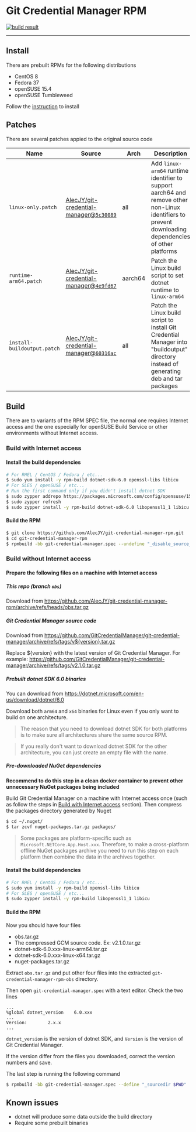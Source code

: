 # Git Credential Manager RPM
[![build result](https://build.opensuse.org/projects/home:AlecJY:gcm/packages/git-credential-manager/badge.svg?type=default)](https://build.opensuse.org/package/show/home:AlecJY:gcm/git-credential-manager)

---

## Install
There are prebuilt RPMs for the following distributions
* CentOS 8
* Fedora 37
* openSUSE 15.4
* openSUSE Tumbleweed

Follow the [instruction](https://software.opensuse.org//download.html?project=home%3AAlecJY%3Agcm&package=git-credential-manager) to install

## Patches
There are several patches appied to the original source code

| Name                        | Source                                                                                                                                      | Arch    | Description                                           |
|-----------------------------|---------------------------------------------------------------------------------------------------------------------------------------------|---------|-------------------------------------------------------|
| `linux-only.patch`          | [AlecJY/git-credential-manager@`5c30089`](https://github.com/AlecJY/git-credential-manager/commit/5c30089595ae88ad42793b40a14b43436a6538d3) | all     | Add `linux-arm64` runtime identifier to support aarch64 and remove other non-Linux identifiers to prevent downloading dependencies of other platforms |
| `runtime-arm64.patch`       | [AlecJY/git-credential-manager@`4e9fd67`](https://github.com/AlecJY/git-credential-manager/commit/4e9fd673383bb1161bfe2d34c4353b52dd6cf0ed) | aarch64 | Patch the Linux build script to set dotnet runtime to `linux-arm64` |
| `install-buildoutput.patch` | [AlecJY/git-credential-manager@`60316ac`](https://github.com/AlecJY/git-credential-manager/commit/60316acdc92b95fb2337bd531f379dc685dc3f96) | all     | Patch the Linux build script to install Git Credential Manager into "buildoutput" directory instead of generating deb and tar packages |

## Build
There are to variants of the RPM SPEC file, the normal one requires Internet access and the one especially for openSUSE Build Service or other environments without Internet access.

### Build with Internet access

#### Install the build dependencies
```bash
# For RHEL / CentOS / Fedora / etc...
$ sudo yum install -y rpm-build dotnet-sdk-6.0 openssl-libs libicu
# For SLES / openSUSE / etc...
# Run the first command only if you didn't install dotnet SDK
$ sudo zypper addrepo https://packages.microsoft.com/config/opensuse/15/prod.repo
$ sudo zypper refresh
$ sudo zypper install -y rpm-build dotnet-sdk-6.0 libopenssl1_1 libicu
```

#### Build the RPM
```bash
$ git clone https://github.com/AlecJY/git-credential-manager-rpm.git
$ cd git-credential-manager-rpm
$ rpmbuild -bb git-credential-manager.spec --undefine "_disable_source_fetch" --define "_sourcedir $PWD"
```

### Build without Internet access
#### Prepare the following files on a machine with Internet access
##### This repo (branch `obs`)
Download from https://github.com/AlecJY/git-credential-manager-rpm/archive/refs/heads/obs.tar.gz

##### Git Credential Manager source code
Download from https://github.com/GitCredentialManager/git-credential-manager/archive/refs/tags/v${version}.tar.gz

Replace ${version} with the latest version of Git Credential Manager. For example: 
https://github.com/GitCredentialManager/git-credential-manager/archive/refs/tags/v2.1.0.tar.gz

##### Prebuilt dotnet SDK 6.0 binaries
You can download from https://dotnet.microsoft.com/en-us/download/dotnet/6.0

Download both `arm64` and `x64` binaries for Linux even if you only want to build on one architecture.

> The reason that you need to download dotnet SDK for both platforms is to make sure all architectures share the same source RPM.

> If you really don't want to download dotnet SDK for the other architecture, you can just create an empty file with the name.

##### Pre-downloaded NuGet dependencies
**Recommend to do this step in a clean docker container to prevent other unnecessary NuGet packages being included**

Build Git Credential Manager on a machine with Internet access once (such as follow the steps in [Build with Internet access](#build-with-internet-access) section). Then compress the packages directory generated by Nuget
```bash
$ cd ~/.nuget/
$ tar zcvf nuget-packages.tar.gz packages/
```

> Some packages are platform-specific such as `Microsoft.NETCore.App.Host.xxx`. Therefore, to make a cross-platform offline NuGet packages archive you need to run this step on each platform then combine the data in the archives together.

#### Install the build dependencies
```bash
# For RHEL / CentOS / Fedora / etc...
$ sudo yum install -y rpm-build openssl-libs libicu
# For SLES / openSUSE / etc...
$ sudo zypper install -y rpm-build libopenssl1_1 libicu
```

#### Build the RPM
Now you should have four files
* obs.tar.gz
* The compressed GCM source code. Ex: v2.1.0.tar.gz
* dotnet-sdk-6.0.xxx-linux-arm64.tar.gz
* dotnet-sdk-6.0.xxx-linux-x64.tar.gz
* nuget-packages.tar.gz

Extract `obs.tar.gz` and put other four files into the extracted `git-credential-manager-rpm-obs` directory.

Then open `git-credential-manager.spec` with a text editor. Check the two lines
```specfile
...
%global dotnet_version    6.0.xxx
...
Version:        2.x.x
...
```
`dotnet_version` is the version of dotnet SDK, and `Version` is the version of Git Credential Manager.

If the version differ from the files you downloaded, correct the version numbers and save.

The last step is running the following command
```bash
$ rpmbuild -bb git-credential-manager.spec --define "_sourcedir $PWD"
```

## Known issues
* dotnet will produce some data outside the build directory
* Require some prebuilt binaries
